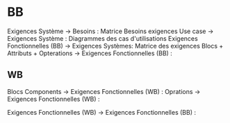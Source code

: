 # BB

Exigences Système -> Besoins : Matrice Besoins exigences
Use case -> Exigences Système : Diagrammes des cas d'utilisations
Exigences Fonctionnelles (BB) -> Exigences Systèmes: Matrice des exigences
Blocs + Attributs + Opterations -> Exigences Fonctionnelles (BB) : 

## WB

Blocs Components -> Exigences Fonctionnelles (WB) : 
Oprations -> Exigences Fonctionnelles (WB) : 

Exigences Fonctionnelles (WB) -> Exigences Fonctionnelles (BB) : 

